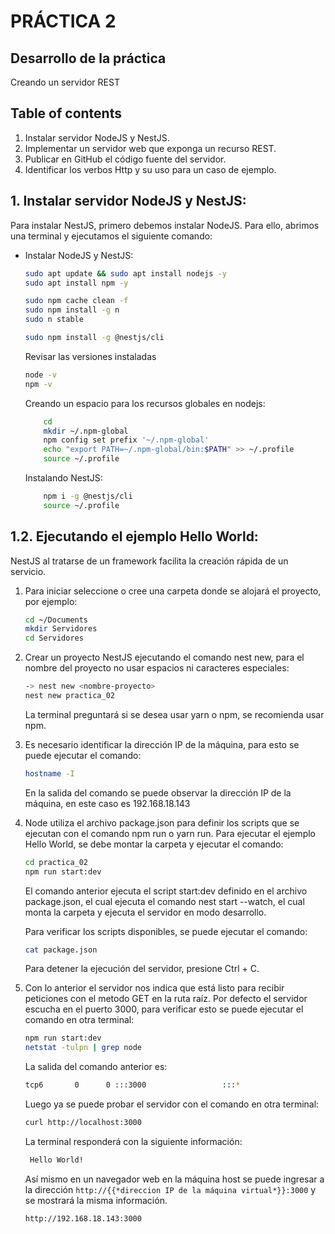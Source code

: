 
# PRÁCTICA 2

## Desarrollo de la práctica
Creando un servidor REST

## Table of contents
1. Instalar servidor NodeJS y NestJS.
2. Implementar un servidor web que exponga un recurso REST.
3. Publicar en GitHub el código fuente del servidor.
4. Identificar los verbos Http y su uso para un caso de ejemplo.


## 1. Instalar servidor NodeJS y NestJS:
Para instalar NestJS, primero debemos instalar NodeJS. Para ello, abrimos una terminal y ejecutamos el siguiente comando:

* Instalar NodeJS y NestJS:
    ```bash
    sudo apt update && sudo apt install nodejs -y
    sudo apt install npm -y

    sudo npm cache clean -f
    sudo npm install -g n
    sudo n stable

    sudo npm install -g @nestjs/cli
    ```

    Revisar las versiones instaladas
    ```bash
    node -v
    npm -v
    ```
    Creando un espacio para los recursos globales en nodejs:
    ```bash
        cd
        mkdir ~/.npm-global
        npm config set prefix '~/.npm-global'
        echo "export PATH=~/.npm-global/bin:$PATH" >> ~/.profile
        source ~/.profile
    ```

    Instalando NestJS:
    ```bash
        npm i -g @nestjs/cli
        source ~/.profile
    ```


## 1.2. Ejecutando el ejemplo Hello World:
NestJS al tratarse de un framework facilita la creación rápida de un servicio.

1. Para iniciar seleccione o cree una carpeta donde se alojará el proyecto, por ejemplo:
    ```bash
    cd ~/Documents
    mkdir Servidores
    cd Servidores
    ```	

2. Crear un proyecto NestJS ejecutando el comando nest new, para el nombre del proyecto no usar espacios ni caracteres especiales:
    ```bash
    -> nest new <nombre-proyecto>
    nest new practica_02
    ```
    La terminal preguntará si se desea usar yarn o npm, se recomienda usar npm.

3. Es necesario identificar la dirección IP de la máquina, para esto se puede ejecutar el comando:

    ```bash
    hostname -I
    ```
    En la salida del comando se puede observar la dirección IP de la máquina, en este caso es 192.168.18.143 

4. Node utiliza el archivo package.json para definir los scripts que se ejecutan con el comando npm run o yarn run. Para ejecutar el ejemplo Hello World, se debe montar la carpeta y ejecutar el comando:
    ```bash
    cd practica_02
    npm run start:dev
    ```
    El comando anterior ejecuta el script start:dev definido en el archivo package.json, el cual ejecuta el comando nest start --watch, el cual monta la carpeta y ejecuta el servidor en modo desarrollo.

    Para verificar los scripts disponibles, se puede ejecutar el comando:
    ```bash
    cat package.json
    ```
    Para detener la ejecución del servidor, presione Ctrl + C.

5. Con lo anterior el servidor nos indica que está listo para recibir peticiones con el metodo GET en la ruta raíz. Por defecto el servidor escucha en el puerto 3000, para verificar esto se puede ejecutar el comando en otra terminal:

    ```bash
    npm run start:dev
    netstat -tulpn | grep node
    ```
    La salida del comando anterior es:
    ```bash
    tcp6       0      0 :::3000                 :::*                    LISTEN      7448/node 
    ```
    Luego ya se puede probar el servidor con el comando en otra terminal:
    ```bash
    curl http://localhost:3000
    ```
    La terminal responderá con la siguiente información:
    ```bash
     Hello World!
    ```

    Así mismo en un navegador web en la máquina host se puede ingresar a la dirección `http://{{*direccion IP de la máquina virtual*}}:3000` y se mostrará la misma información.
    ```bash	
    http://192.168.18.143:3000
    ```

